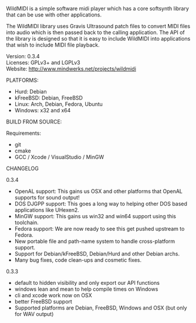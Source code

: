 WildMIDI is a simple software midi player which has a core softsynth library that can be use with other applications.

The WildMIDI library uses Gravis Ultrasound patch files to convert MIDI files into audio which is then passed back to the calling application. The API of the library is designed so that it is easy to include WildMIDI into applications that wish to include MIDI file playback.

Version: 0.3.4  
Licenses: GPLv3+ and LGPLv3  
Website: http://www.mindwerks.net/projects/wildmidi  

PLATFORMS:

* Hurd: Debian
* kFreeBSD: Debian, FreeBSD
* Linux: Arch, Debian, Fedora, Ubuntu
* Windows: x32 and x64

BUILD FROM SOURCE:

Requirements:
* git
* cmake
* GCC / Xcode / VisualStudio / MinGW

CHANGELOG

0.3.4
* OpenAL support: This gains us OSX and other platforms that OpenAL supports for sound output!
* DOS DJGPP support: This goes a long way to helping other DOS based applications like UHexen2.
* MinGW support: This gains us win32 and win64 support using this toolchain.
* Fedora support: We are now ready to see this get pushed upstream to Fedora.
* New portable file and path-name system to handle cross-platform support.
* Support for Debian/kFreeBSD, Debian/Hurd and other Debian archs.
* Many bug fixes, code clean-ups and cosmetic fixes.

0.3.3
* default to hidden visibility and only export our API functions
* windows lean and mean to help compile times on Windows
* cli and xcode work now on OSX
* better FreeBSD support
* Supported platforms are Debian, FreeBSD, Windows and OSX (but only for WAV output)
